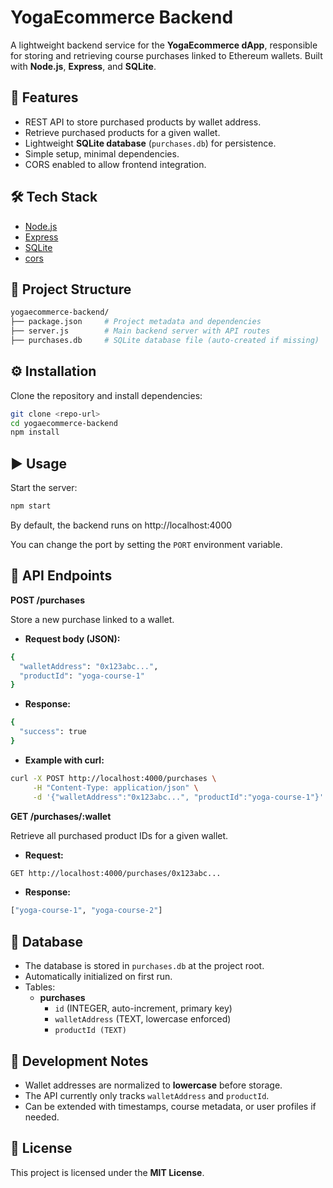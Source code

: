 # YogaEcommerce Backend

A lightweight backend service for the **YogaEcommerce dApp**, responsible for storing and retrieving course purchases linked to Ethereum wallets. Built with **Node.js**, **Express**, and **SQLite**.

## 🚀 Features

- REST API to store purchased products by wallet address.
- Retrieve purchased products for a given wallet.
- Lightweight **SQLite database** (```purchases.db```) for persistence.
- Simple setup, minimal dependencies.
- CORS enabled to allow frontend integration.

## 🛠 Tech Stack

- [Node.js](https://nodejs.org/en)
- [Express](https://expressjs.com/)
- [SQLite](https://www.sqlite.org/index.html)
- [cors](https://www.npmjs.com/package/cors)

## 📂 Project Structure

  ```bash
yogaecommerce-backend/
├── package.json     # Project metadata and dependencies
├── server.js        # Main backend server with API routes
├── purchases.db     # SQLite database file (auto-created if missing)

  ```

## ⚙️ Installation

Clone the repository and install dependencies:

  ```bash
git clone <repo-url>
cd yogaecommerce-backend
npm install
  ```

## ▶️ Usage

Start the server:

  ```bash
npm start
  ```
By default, the backend runs on http://localhost:4000

You can change the port by setting the ```PORT``` environment variable.

## 📡 API Endpoints

**POST /purchases**

Store a new purchase linked to a wallet.

- **Request body (JSON):**
  
```bash
{
  "walletAddress": "0x123abc...",
  "productId": "yoga-course-1"
}
```

- **Response:**

```bash
{
  "success": true
}
```

- **Example with curl:**

```bash
curl -X POST http://localhost:4000/purchases \
     -H "Content-Type: application/json" \
     -d '{"walletAddress":"0x123abc...", "productId":"yoga-course-1"}'
```

**GET /purchases/:wallet**

Retrieve all purchased product IDs for a given wallet.

- **Request:**

```bash
GET http://localhost:4000/purchases/0x123abc...
```

- **Response:**

```bash
["yoga-course-1", "yoga-course-2"]
```

## 💾 Database

- The database is stored in ```purchases.db``` at the project root.
- Automatically initialized on first run.
- Tables:
  - **purchases**
    - ```id``` (INTEGER, auto-increment, primary key)
    - ```walletAddress``` (TEXT, lowercase enforced)
    - ```productId (TEXT)```

## 🔧 Development Notes

- Wallet addresses are normalized to **lowercase** before storage.
- The API currently only tracks ```walletAddress``` and ```productId```.
- Can be extended with timestamps, course metadata, or user profiles if needed.

## 📜 License

This project is licensed under the **MIT License**.
